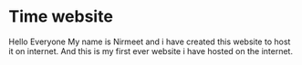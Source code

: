 # Time website
Hello Everyone 
My name is Nirmeet and i have created this website to host it on internet.
And this is my first ever website i have hosted on the internet.
